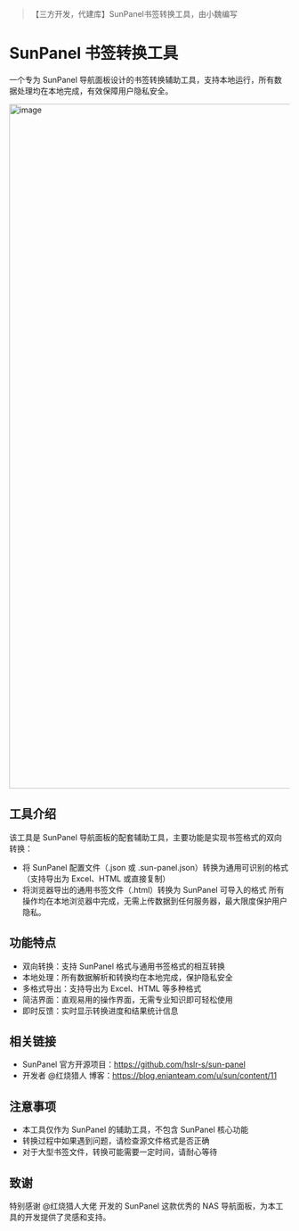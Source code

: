 >【三方开发，代建库】SunPanel书签转换工具，由小魏编写


# SunPanel 书签转换工具
一个专为 SunPanel 导航面板设计的书签转换辅助工具，支持本地运行，所有数据处理均在本地完成，有效保障用户隐私安全。

<img width="2264" height="1228" alt="image" src="https://github.com/user-attachments/assets/ed0f9df3-95d4-481e-8672-517397d97483" />


## 工具介绍
该工具是 SunPanel 导航面板的配套辅助工具，主要功能是实现书签格式的双向转换：

- 将 SunPanel 配置文件（.json 或 .sun-panel.json）转换为通用可识别的格式（支持导出为 Excel、HTML 或直接复制）
- 将浏览器导出的通用书签文件（.html）转换为 SunPanel 可导入的格式
所有操作均在本地浏览器中完成，无需上传数据到任何服务器，最大限度保护用户隐私。


## 功能特点
- 双向转换：支持 SunPanel 格式与通用书签格式的相互转换
- 本地处理：所有数据解析和转换均在本地完成，保护隐私安全
- 多格式导出：支持导出为 Excel、HTML 等多种格式
- 简洁界面：直观易用的操作界面，无需专业知识即可轻松使用
- 即时反馈：实时显示转换进度和结果统计信息

## 相关链接
- SunPanel 官方开源项目：https://github.com/hslr-s/sun-panel
- 开发者 @红烧猎人 博客：https://blog.enianteam.com/u/sun/content/11


## 注意事项
- 本工具仅作为 SunPanel 的辅助工具，不包含 SunPanel 核心功能
- 转换过程中如果遇到问题，请检查源文件格式是否正确
- 对于大型书签文件，转换可能需要一定时间，请耐心等待
  
## 致谢
特别感谢 @红烧猎人大佬 开发的 SunPanel 这款优秀的 NAS 导航面板，为本工具的开发提供了灵感和支持。
